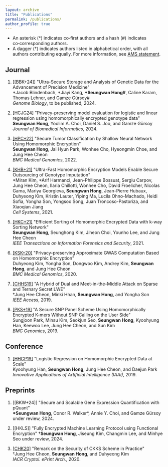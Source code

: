 ```yaml
---
layout: archive
title: "Publications"
permalink: /publications/
author_profile: true
---
```


- An asterisk (\*) indicates co‑first authors and a hash (#) indicates co‑corresponding authors.
- A dagger (†) indicates authors listed in alphabetical order, with all authors contributing equally. For more information, see [AMS statement](https://www.ams.org/profession/leaders/CultureStatement04.pdf).

## Journal

1. [[BBK+24]] "Ultra-Secure Storage and Analysis of Genetic Data for the Advancement of Precision Medicine"  
   \*Jacob Blindenbach, \*Jiayi Kang, **\*Seungwan Hong#**, Caline Karam, Thomas Lehner, and Gamze Gürsoy#  
   *Genome Biology*, to be published, 2024.

2. [[HCJG24]](https://www.sciencedirect.com/science/article/pii/S1532046424000960) "Privacy-preserving model evaluation for logistic and linear regression using homomorphically encrypted genotype data"  
   **Seungwan Hong**, Yoolim A. Choi, Daniel S. Joo, and Gamze Gürsoy  
   *Journal of Biomedical Informatics*, 2024.

3. [[HPC+22]](https://bmcgenomics.biomedcentral.com/articles/10.1186/s12864-022-08469-w) "Secure Tumor Classification by Shallow Neural Network Using Homomorphic Encryption"  
   **Seungwan Hong**, Jai Hyun Park, Wonhee Cho, Hyeongmin Choe, and Jung Hee Cheon  
   *BMC Medical Genomics*, 2022.

4. [[KHB+21]](https://www.sciencedirect.com/science/article/pii/S240547122100288X) "Ultra-Fast Homomorphic Encryption Models Enable Secure Outsourcing of Genotype Imputation"  
   \*Miran Kim, \*Arif Harmanci, Jean-Philippe Bossuat, Sergiu Carpov, Jung Hee Cheon, Ilaria Chillotti, Wonhee Cho, David Froelicher, Nicolas Gama, Mariya Georgieva, **Seungwan Hong**, Jean-Pierre Hubaux, Duhyeong Kim, Kristin Lauter, Yiping Ma, Lucila Ohno-Machado, Heidi Sofia, Yongha Son, Yongsoo Song, Juan Troncoso-Pastoriza, and Xiaoqian Jiang  
   *Cell Systems*, 2021.

5. [[HKC+21]](https://ieeexplore.ieee.org/document/9520302) "Efficient Sorting of Homomorphic Encrypted Data with k-way Sorting Network"  
   **Seungwan Hong**, Seunghong Kim, Jiheon Choi, Younho Lee, and Jung Hee Cheon  
   *IEEE Transactions on Information Forensics and Security*, 2021.

6. [[KSK+20]](https://bmcmedgenomics.biomedcentral.com/articles/10.1186/s12920-020-0722-1) "Privacy-preserving Approximate GWAS Computation Based on Homomorphic Encryption"  
   Duhyeong Kim, Yongha Son, Dongwoo Kim, Andrey Kim, **Seungwan Hong**, and Jung Hee Cheon  
   *BMC Medical Genomics*, 2020.

7. [[CHHS19]](https://ieeexplore.ieee.org/document/8747481) "A Hybrid of Dual and Meet-in-the-Middle Attack on Sparse and Ternary Secret LWE"  
   †Jung Hee Cheon, Minki Hhan, **Seungwan Hong**, and Yongha Son  
   *IEEE Access*, 2019.

8. [[PKS+19]](https://bmcgenomics.biomedcentral.com/articles/10.1186/s12864-019-5473-z) "A Secure SNP Panel Scheme Using Homomorphically Encrypted K-mers Without SNP Calling on the User Side"  
   Sungjoon Park, Minsu Kim, Seokjun Seo, **Seungwan Hong**, Kyoohyung Han, Keewoo Lee, Jung Hee Cheon, and Sun Kim  
   *BMC Genomics*, 2019.

## Conference

1. [[HHCP19]](https://ojs.aaai.org/index.php/AAAI/article/view/5000) "Logistic Regression on Homomorphic Encrypted Data at Scale"  
   Kyoohyung Han, **Seungwan Hong**, Jung Hee Cheon, and Daejun Park  
   *Innovative Applications of Artificial Intelligence (IAAI)*, 2019.

## Preprints

1. [[BKW+24]] "Secure and Scalable Gene Expression Quantification with pQuant"  
   **\*Seungwan Hong**, Conor R. Walker*, Annie Y. Choi, and Gamze Gürsoy  
   under review, 2024.

2. [[HKLS]] "Fully Encrypted Machine Learning Protocol using Functional Encryption"
    †**Seungwan Hong**, Jiseung Kim, Changmin Lee, and Minhye Seo
    under review, 2024.

3. [[CHK20]](https://eprint.iacr.org/2020/1581) "Remark on the Security of CKKS Scheme in Practice"   
   †Jung Hee Cheon, **Seungwan Hong**, and Duhyeong Kim  
   *IACR Cryptol. ePrint Arch.*, 2020.